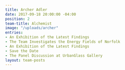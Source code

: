 ```yaml
---
title: Archer Adler
date: 2017-09-18 20:00:00 -04:00
position: 2
team-title: Alchemist
image: "/uploads/archer"
entries:
- An Exhibition of the Latest Findings
- The Team Investigates the Energy Fields of Norfolk
- An Exhibition of the Latest Findings
- Save the Date
- The Panel Discussion at UrbanGlass Gallery
layout: team-posts
---
```



